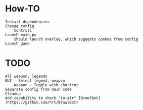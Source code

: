 # How-TO
	Install dependencies
	Change config
		Controls
	Launch main.py
		Should launch overlay, which suggests combos from config
	Launch game

# TODO
	All weapon, legends
	GUI - Select legend, weapon
		Weapon - Toggle with shortcut
	Separate config from main code
	Cleanup
	Add capability to check "in-air" [BrawlBot](https://github.com/hrt/BrawlBot)
